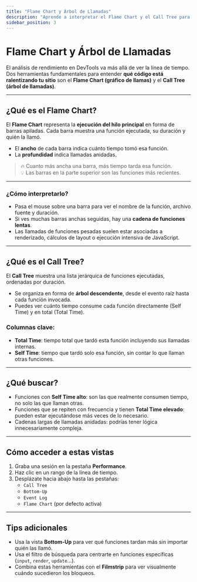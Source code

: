 ```yaml
---
title: "Flame Chart y Árbol de Llamadas"
description: "Aprende a interpretar el Flame Chart y el Call Tree para identificar cuellos de botella en el rendimiento."
sidebar_position: 3
---
```


# Flame Chart y Árbol de Llamadas

El análisis de rendimiento en DevTools va más allá de ver la línea de tiempo. Dos herramientas fundamentales para entender **qué código está ralentizando tu sitio** son el **Flame Chart (gráfico de llamas)** y el **Call Tree (árbol de llamadas)**.

---

## ¿Qué es el Flame Chart?

El **Flame Chart** representa la **ejecución del hilo principal** en forma de barras apiladas. Cada barra muestra una función ejecutada, su duración y quién la llamó.

- El **ancho** de cada barra indica cuánto tiempo tomó esa función.
- La **profundidad** indica llamadas anidadas.

> 🔥 Cuanto más ancha una barra, más tiempo tarda esa función.  
> 💡 Las barras en la parte superior son las funciones más recientes.

---

### ¿Cómo interpretarlo?

- Pasa el mouse sobre una barra para ver el nombre de la función, archivo fuente y duración.
- Si ves muchas barras anchas seguidas, hay una **cadena de funciones lentas**.
- Las llamadas de funciones pesadas suelen estar asociadas a renderizado, cálculos de layout o ejecución intensiva de JavaScript.

---

## ¿Qué es el Call Tree?

El **Call Tree** muestra una lista jerárquica de funciones ejecutadas, ordenadas por duración.

- Se organiza en forma de **árbol descendente**, desde el evento raíz hasta cada función invocada.
- Puedes ver cuánto tiempo consume cada función directamente (Self Time) y en total (Total Time).

### Columnas clave:

- **Total Time**: tiempo total que tardó esta función incluyendo sus llamadas internas.
- **Self Time**: tiempo que tardó solo esa función, sin contar lo que llaman otras funciones.

---

## ¿Qué buscar?

- Funciones con **Self Time alto**: son las que realmente consumen tiempo, no solo las que llaman otras.
- Funciones que se repiten con frecuencia y tienen **Total Time elevado**: pueden estar ejecutándose más veces de lo necesario.
- Cadenas largas de llamadas anidadas: podrías tener lógica innecesariamente compleja.

---

## Cómo acceder a estas vistas

1. Graba una sesión en la pestaña **Performance**.
2. Haz clic en un rango de la línea de tiempo.
3. Desplázate hacia abajo hasta las pestañas:
   - `Call Tree`
   - `Bottom-Up`
   - `Event Log`
   - `Flame Chart` (por defecto activa)

---

## Tips adicionales

- Usa la vista **Bottom-Up** para ver qué funciones tardan más sin importar quién las llamó.
- Usa el filtro de búsqueda para centrarte en funciones específicas (`input`, `render`, `update`...).
- Combina estas herramientas con el **Filmstrip** para ver visualmente cuándo sucedieron los bloqueos.


